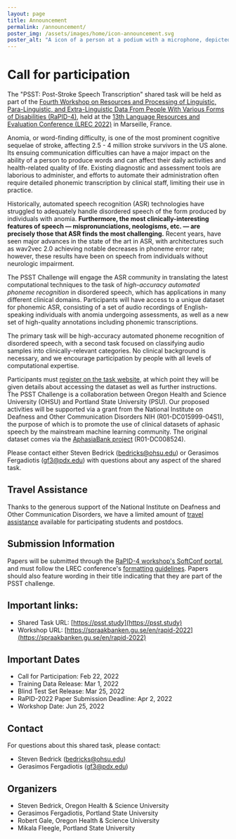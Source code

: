 ```yaml
---
layout: page
title: Announcement
permalink: /announcement/
poster_img: /assets/images/home/icon-announcement.svg
poster_alt: "A icon of a person at a podium with a microphone, depicted in sparse, thick, white lines. Behind the icon is a stylized spectrogram in a wide spectrum of blues and purples." 
---
```



# Call for participation

The "PSST: Post-Stroke Speech Transcription" shared task will be held as part of the [Fourth Workshop on Resources and Processing of Linguistic, Para-Linguistic, and Extra-Linguistic Data From People With Various Forms of Disabilities (RaPID-4)](https://spraakbanken.gu.se/en/rapid-2022), held at the [13th Language Resources and Evaluation Conference (LREC 2022)](https://lrec2022.lrec-conf.org/en/) in Marseille, France. 

Anomia, or word-finding difficulty, is one of the most prominent cognitive sequelae of stroke, affecting 2.5 - 4 million stroke survivors in the US alone.
Its ensuing communication difficulties can have a major impact on the ability of a person to produce words and can affect their daily activities and health-related quality of life. 
Existing diagnostic and assessment tools are laborious to administer, and efforts to automate their administration often require detailed phonemic transcription by clinical staff, limiting their use in practice.

Historically, automated speech recognition (ASR) technologies have struggled to adequately handle disordered speech of the form produced by individuals with anomia. 
**Furthermore, the most clinically-interesting features of speech — mispronunciations, neologisms, etc. — are precisely those that ASR finds the most challenging.**
Recent years, have seen major advances in the state of the art in ASR, with architectures such as wav2vec 2.0 achieving notable decreases in phoneme error rate; however, these results have been on speech from individuals without neurologic impairment.

The PSST Challenge will engage the ASR community in translating the latest computational techniques to the task of *high-accuracy automated phoneme recognition* in disordered speech, which has applications in many different clinical domains.
Participants will have access to a unique dataset for phonemic ASR, consisting of a set of audio recordings of English-speaking individuals with anomia undergoing assessments, as well as a new set of high-quality annotations including phonemic transcriptions.

The primary task will be high-accuracy automated phoneme recognition of disordered speech, with a second task focused on classifying audio samples into clinically-relevant categories. No clinical background is necessary, and we encourage participation by people with all levels of computational expertise.

Participants must [register on the task website](/join/), at which point they will be given details about accessing the dataset as well as further instructions.
The PSST Challenge is a collaboration between Oregon Health and Science University (OHSU) and Portland State University (PSU). Our proposed activities will be supported via a grant from the National Institute on Deafness and Other Communication Disorders NIH (R01-DC015999-04S1), the purpose of which is to promote the use of clinical datasets of aphasic speech by the mainstream machine learning community. The original dataset comes via the [AphasiaBank project](https://aphasia.talkbank.org) (R01-DC008524).

Please contact either Steven Bedrick (bedricks@ohsu.edu) or Gerasimos Fergadiotis (gf3@pdx.edu) with questions about any aspect of the shared task.

## Travel Assistance

Thanks to the generous support of the National Institute on Deafness and Other Communication Disorders, we have a limited amount of [travel assistance](/student-travel/) available for participating students and postdocs.

## Submission Information

Papers will be submitted through the [RaPID-4 workshop's SoftConf portal](https://www.softconf.com/lrec2022/RaPID-4/), and must follow the LREC conference's [formatting guidelines](https://lrec2022.lrec-conf.org/en/submission2022/authors-kit/). 
Papers should also feature wording in their title indicating that they are part of the PSST challenge.

## Important links:

* Shared Task URL: [https://psst.study](https://psst.study)
* Workshop URL: [https://spraakbanken.gu.se/en/rapid-2022](https://spraakbanken.gu.se/en/rapid-2022)

## Important Dates

- Call for Participation: Feb 22, 2022
- Training Data Release: Mar 1, 2022
- Blind Test Set Release: Mar 25, 2022
- RaPID-2022 Paper Submission Deadline: Apr 2, 2022
- Workshop Date: Jun 25, 2022

## Contact

For questions about this shared task, please contact:

- Steven Bedrick (bedricks@ohsu.edu)
- Gerasimos Fergadiotis (gf3@pdx.edu)

## Organizers

- Steven Bedrick, Oregon Health & Science University
- Gerasimos Fergadiotis, Portland State University
- Robert Gale, Oregon Health & Science University
- Mikala Fleegle, Portland State University
